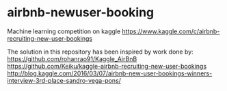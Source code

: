 # airbnb-newuser-booking
Machine learning competition on kaggle
https://www.kaggle.com/c/airbnb-recruiting-new-user-bookings

The solution in this repository has been inspired by work done by:
https://github.com/rohanrao91/Kaggle_AirBnB
https://github.com/Keiku/kaggle-airbnb-recruiting-new-user-bookings
http://blog.kaggle.com/2016/03/07/airbnb-new-user-bookings-winners-interview-3rd-place-sandro-vega-pons/
